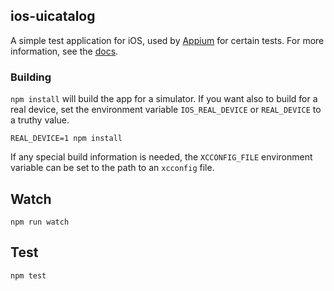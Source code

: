 ## ios-uicatalog

A simple test application for iOS, used by [Appium](https://github.com/appium/appium)
for certain tests. For more information, see the [docs]('./uicatalog-info.md').

### Building

`npm install` will build the app for a simulator. If you want also to build for
a real device, set the environment variable `IOS_REAL_DEVICE` or `REAL_DEVICE`
to a truthy value.

```
REAL_DEVICE=1 npm install
```

If any special build information is needed, the `XCCONFIG_FILE` environment
variable can be set to the path to an `xcconfig` file.

## Watch

```
npm run watch
```

## Test

```
npm test
```
